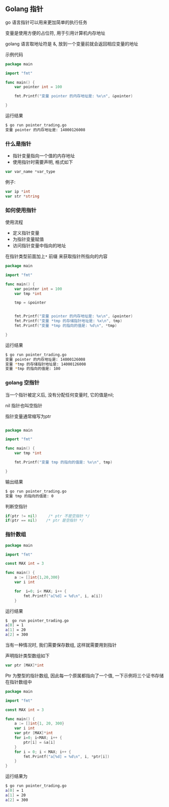 ## Golang 指针

 go 语言指针可以用来更加简单的执行任务

变量是使用方便的占位符, 用于引用计算机内存地址

golang 语言取地址符是 &, 放到一个变量前就会返回相应变量的地址

示例代码	

```go
package main

import "fmt"

func main() {
	var pointer int = 100

	fmt.Printf("变量 pointer 的内存地址是: %x\n", &pointer)

}
```

运行结果

```bash
$ go run pointer_trading.go
变量 pointer 的内存地址是: 14000126008
```



### 什么是指针

- 指针变量指向一个值的内存地址
- 使用指针时需要声明, 格式如下

```go
var var_name *var_type
```

例子:

```go
var ip *int
var str *string
```

### 如何使用指针

使用流程

- 定义指针变量
- 为指针变量赋值
- 访问指针变量中指向的地址

在指针类型前面加上`*` 前缀 来获取指针所指向的内容

```go
package main

import "fmt"

func main() {
	var pointer int = 100
	var tmp *int

	tmp = &pointer


	fmt.Printf("变量 pointer 的内存地址是: %x\n", &pointer)
	fmt.Printf("变量 *tmp 的存储指针地址是: %x\n", tmp)
	fmt.Printf("变量 *tmp 的指向的值是: %d\n", *tmp)

}
```

运行结果

```bash
$ go run pointer_trading.go
变量 pointer 的内存地址是: 14000126008
变量 *tmp 的存储指针地址是: 14000126008
变量 *tmp 的指向的值是: 100
```

###  golang 空指针



当一个指针被定义后, 没有分配任何变量时, 它的值是nil;

nil 指针也叫空指针

指针变量通常缩写为ptr

```go

package main

import "fmt"

func main() {
	var tmp *int

	fmt.Printf("变量 tmp 的指向的值是: %x\n", tmp)

}
```

输出结果

```bash
$ go run pointer_trading.go
变量 tmp 的指向的值是: 0
```

判断空指针

```go
if(ptr != nil)     /* ptr 不是空指针 */
if(ptr == nil)    /* ptr 是空指针 */
```

### 指针数组

```go
package main

import "fmt"

const MAX int = 3

func main() {
	a := []int{1,20,300}
	var i int

	for  i=0; i< MAX; i++ {
		fmt.Printf("a[%d] = %d\n", i, a[i])
	}
```

运行结果

```bash
$  go run pointer_trading.go
a[0] = 1
a[1] = 20
a[2] = 300
```

当有一种情况时, 我们需要保存数组, 这样就需要用到指针

声明指针类型数组如下

```go
var ptr [MAX]*int
```

Ptr 为整型的指针数组, 因此每一个原属都指向了一个值, 一下示例将三个证书存储在指针数组中



```go
package main

import "fmt"

const MAX int = 3

func main() {
	a := []int{1, 20, 300}
	var i int
	var ptr [MAX]*int
	for i=0; i<MAX; i++ {
		ptr[i] = &a[i]
	}
	for i = 0; i < MAX; i++ {
		fmt.Printf("a[%d] = %d\n", i, *ptr[i])
	}
}
```

运行结果为

```bash
$ go run pointer_trading.go
a[0] = 1
a[1] = 20
a[2] = 300
```

